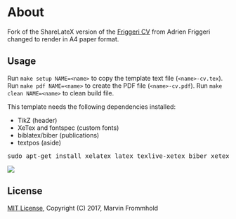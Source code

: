 # About

Fork of the ShareLateX version of the [Friggeri CV](https://www.sharelatex.com/templates/cv-or-resume/fancy-cv) from Adrien Friggeri changed to render in A4 paper format.

## Usage

Run `make setup NAME=<name>` to copy the template text file (`<name>-cv.tex`).
Run `make pdf NAME=<name>` to create the PDF file (`<name>-cv.pdf`).
Run `make clean NAME=<name>` to clean build file.

This template needs the following dependencies installed:

* TikZ (header)
* XeTex and fontspec (custom fonts)
* biblatex/biber (publications)
* textpos (aside)

<pre>
sudo apt-get install xelatex latex texlive-xetex biber xetex texlive-xetex texlive-latex-extra
</pre>

![](samples/cv_nocolors.png?raw=true)

## License

[MIT License](https://opensource.org/licenses/MIT), Copyright (C) 2017, Marvin Frommhold
